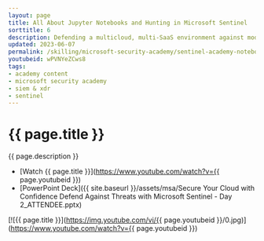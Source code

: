 ```yaml
---
layout: page
title: All About Jupyter Notebooks and Hunting in Microsoft Sentinel
sorttitle: 6
description: Defending a multicloud, multi-SaaS environment against modern threats can be challenging. You need the ability to "see your environment as your enemy sees it", understand what the threat landscape looks like, and respond quickly -- with a consistent approach every time. These are exactly the challenges we tackle in this session, which deals with External Attack Surface Management (EASM), Microsoft Defender Threat Intelligence (MDTI) and threat hunting with Jupyter Notebooks!
updated: 2023-06-07
permalink: /skilling/microsoft-security-academy/sentinel-academy-notebookshunting
youtubeid: wPVNYeZCws8
tags: 
- academy content
- microsoft security academy
- siem & xdr
- sentinel
---
```


# {{ page.title }}

{{ page.description }}

* [Watch {{ page.title }}](https://www.youtube.com/watch?v={{ page.youtubeid }})
* [PowerPoint Deck]({{ site.baseurl }}/assets/msa/Secure Your Cloud with Confidence Defend Against Threats with Microsoft Sentinel - Day 2_ATTENDEE.pptx)

[![{{ page.title }}](https://img.youtube.com/vi/{{ page.youtubeid }}/0.jpg)](https://www.youtube.com/watch?v={{ page.youtubeid }})